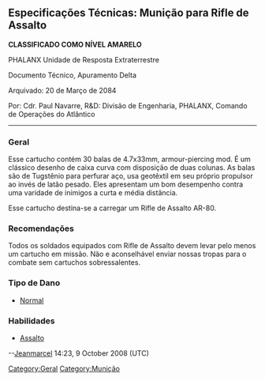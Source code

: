 ## Especificações Técnicas: Munição para Rifle de Assalto

**CLASSIFICADO COMO NÍVEL AMARELO**

PHALANX Unidade de Resposta Extraterrestre

Documento Técnico, Apuramento Delta

Arquivado: 20 de Março de 2084

Por: Cdr. Paul Navarre, R&D: Divisão de Engenharia, PHALANX, Comando de
Operações do Atlântico

------------------------------------------------------------------------

### Geral

Esse cartucho contém 30 balas de 4.7x33mm, armour-piercing mod. É um
clássico desenho de caixa curva com disposição de duas colunas. As balas
são de Tugstênio para perfurar aço, usa geotêxtil em seu próprio
propulsor ao invés de latão pesado. Eles apresentam um bom desempenho
contra uma varidade de inimigos a curta e média distância.

Esse cartucho destina-se a carregar um Rifle de Assalto AR-80.

### Recomendações

Todos os soldados equipados com Rifle de Assalto devem levar pelo menos
um cartucho em missão. Não e aconselhável enviar nossas tropas para o
combate sem cartuchos sobressalentes.

### Tipo de Dano

- [Normal](Dano/Normal "wikilink")

### Habilidades

- [Assalto](Habilidades/Assalto "wikilink")

--[Jeanmarcel](User:Jeanmarcel "wikilink") 14:23, 9 October 2008 (UTC)

[Category:Geral](Category:Geral "wikilink")
[Category:Munição](Category:Munição "wikilink")